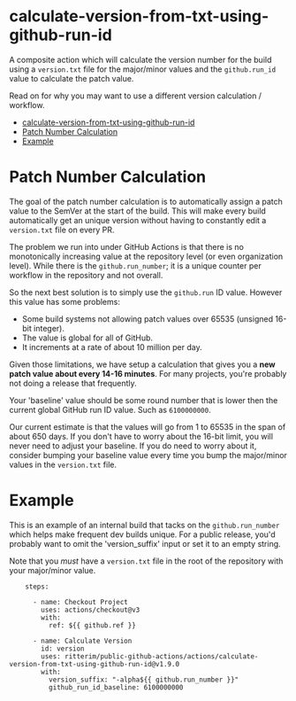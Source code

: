 # calculate-version-from-txt-using-github-run-id

A composite action which will calculate the version number for the build using a `version.txt` file for the major/minor values and the `github.run_id` value to calculate the patch value.

Read on for why you may want to use a different version calculation / workflow.

- [calculate-version-from-txt-using-github-run-id](#calculate-version-from-txt-using-github-run-id)
- [Patch Number Calculation](#patch-number-calculation)
- [Example](#example)

# Patch Number Calculation

The goal of the patch number calculation is to automatically assign a patch value to the SemVer at the start of the build.  This will make every build automatically get an unique version without having to constantly edit a `version.txt` file on every PR.

The problem we run into under GitHub Actions is that there is no monotonically increasing value at the repository level (or even organization level).  While there is the `github.run_number`; it is a unique counter per workflow in the repository and not overall.

So the next best solution is to simply use the `github.run` ID value.  However this value has some problems:

- Some build systems not allowing patch values over 65535 (unsigned 16-bit integer).
- The value is global for all of GitHub.
- It increments at a rate of about 10 million per day.

Given those limitations, we have setup a calculation that gives you a **new patch value about every 14-16 minutes**.  For many projects, you're probably not doing a release that frequently.

Your 'baseline' value should be some round number that is lower then the current global GitHub run ID value.  Such as `6100000000`.

Our current estimate is that the values will go from 1 to 65535 in the span of about 650 days.  If you don't have to worry about the 16-bit limit, you will never need to adjust your baseline.  If you do need to worry about it, consider bumping your baseline value every time you bump the major/minor values in the `version.txt` file.

# Example

This is an example of an internal build that tacks on the `github.run_number` which helps make frequent dev builds unique.  For a public release, you'd probably want to omit the 'version_suffix' input or set it to an empty string.

Note that you *must* have a `version.txt` file in the root of the repository with your major/minor value.

```
    steps:

      - name: Checkout Project
        uses: actions/checkout@v3
        with:
          ref: ${{ github.ref }}

      - name: Calculate Version
        id: version
        uses: ritterim/public-github-actions/actions/calculate-version-from-txt-using-github-run-id@v1.9.0
        with:
          version_suffix: "-alpha${{ github.run_number }}"
          github_run_id_baseline: 6100000000
```
